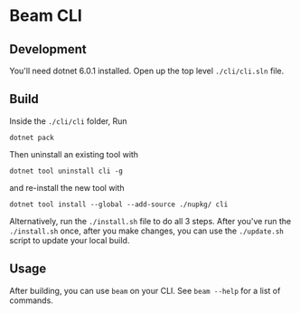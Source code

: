 # Beam CLI

## Development
You'll need dotnet 6.0.1 installed. Open up the top level `./cli/cli.sln` file.

## Build
Inside the `./cli/cli` folder, Run
```shell
dotnet pack
```

Then uninstall an existing tool with
```shell
dotnet tool uninstall cli -g
```

and re-install the new tool with
```shell
dotnet tool install --global --add-source ./nupkg/ cli
```

Alternatively, run the `./install.sh` file to do all 3 steps.
After you've run the `./install.sh` once, after you make changes, you can use the `./update.sh` script to update your local build.

## Usage
After building, you can use `beam` on your CLI.
See `beam --help` for a list of commands. 